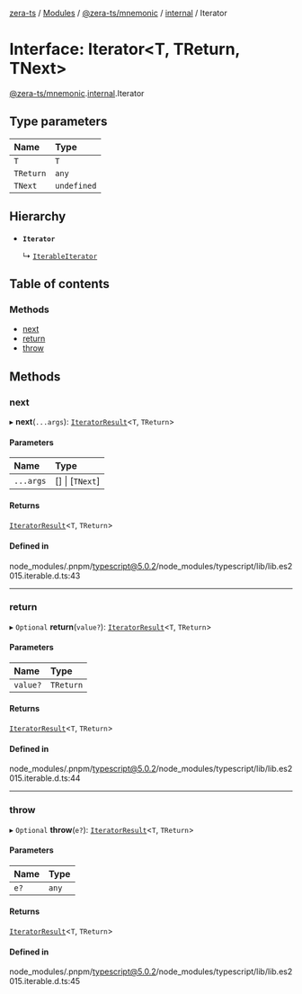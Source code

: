 [zera-ts](../README.md) / [Modules](../modules.md) / [@zera-ts/mnemonic](../modules/zera_ts_mnemonic.md) / [internal](../modules/zera_ts_mnemonic.internal.md) / Iterator

# Interface: Iterator<T, TReturn, TNext\>

[@zera-ts/mnemonic](../modules/zera_ts_mnemonic.md).[internal](../modules/zera_ts_mnemonic.internal.md).Iterator

## Type parameters

| Name | Type |
| :------ | :------ |
| `T` | `T` |
| `TReturn` | `any` |
| `TNext` | `undefined` |

## Hierarchy

- **`Iterator`**

  ↳ [`IterableIterator`](zera_ts_mnemonic.internal.IterableIterator.md)

## Table of contents

### Methods

- [next](zera_ts_mnemonic.internal.Iterator.md#next)
- [return](zera_ts_mnemonic.internal.Iterator.md#return)
- [throw](zera_ts_mnemonic.internal.Iterator.md#throw)

## Methods

### next

▸ **next**(`...args`): [`IteratorResult`](../modules/zera_ts_mnemonic.internal.md#iteratorresult)<`T`, `TReturn`\>

#### Parameters

| Name | Type |
| :------ | :------ |
| `...args` | [] \| [`TNext`] |

#### Returns

[`IteratorResult`](../modules/zera_ts_mnemonic.internal.md#iteratorresult)<`T`, `TReturn`\>

#### Defined in

node_modules/.pnpm/typescript@5.0.2/node_modules/typescript/lib/lib.es2015.iterable.d.ts:43

___

### return

▸ `Optional` **return**(`value?`): [`IteratorResult`](../modules/zera_ts_mnemonic.internal.md#iteratorresult)<`T`, `TReturn`\>

#### Parameters

| Name | Type |
| :------ | :------ |
| `value?` | `TReturn` |

#### Returns

[`IteratorResult`](../modules/zera_ts_mnemonic.internal.md#iteratorresult)<`T`, `TReturn`\>

#### Defined in

node_modules/.pnpm/typescript@5.0.2/node_modules/typescript/lib/lib.es2015.iterable.d.ts:44

___

### throw

▸ `Optional` **throw**(`e?`): [`IteratorResult`](../modules/zera_ts_mnemonic.internal.md#iteratorresult)<`T`, `TReturn`\>

#### Parameters

| Name | Type |
| :------ | :------ |
| `e?` | `any` |

#### Returns

[`IteratorResult`](../modules/zera_ts_mnemonic.internal.md#iteratorresult)<`T`, `TReturn`\>

#### Defined in

node_modules/.pnpm/typescript@5.0.2/node_modules/typescript/lib/lib.es2015.iterable.d.ts:45
